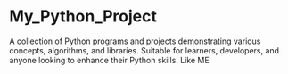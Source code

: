 # My_Python_Project
A collection of Python programs and projects demonstrating various concepts, algorithms, and libraries. Suitable for learners, developers, and anyone looking to enhance their Python skills. Like ME
